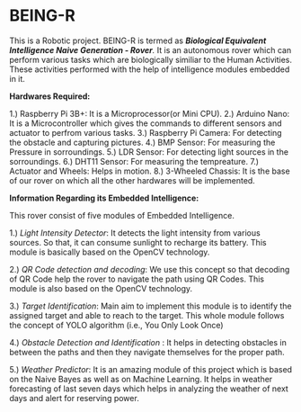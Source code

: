 # BEING-R

This is a Robotic project. BEING-R is termed as _**Biological Equivalent Intelligence Naive Generation - Rover**._ It is an autonomous rover which can perform various tasks which are biologically similiar to the Human Activities. These activities performed with the help of intelligence modules embedded in it.

**Hardwares Required:**

1.) Raspberry Pi 3B+: It is a Microprocessor(or Mini CPU).
2.) Arduino Nano: It is a Microcontroller which gives the commands to different sensors and actuator to perfrom various tasks.
3.) Raspberry Pi Camera: For detecting the obstacle and capturing pictures.
4.) BMP Sensor: For measuring the Pressure in sorroundings.
5.) LDR Sensor: For detecting light sources in the sorroundings.
6.) DHT11 Sensor: For measuring the tempreature.
7.) Actuator and Wheels: Helps in motion.
8.) 3-Wheeled Chassis: It is the base of our rover on which all the other hardwares will be implemented. 

**Information Regarding its Embedded Intelligence:**

This rover consist of five modules of Embedded Intelligence.

1.) _Light Intensity Detector_: It detects the light intensity from various sources. So that, it can consume sunlight to recharge its battery. This module is basically based on                                 the OpenCV technology. 

2.) _QR Code detection and decoding_: We use this concept so that decoding of QR Code help the rover to navigate the path using QR Codes. This module is also based on                                                 the OpenCV technology. 

3.) _Target Identification_: Main aim to implement this module is to identify the assigned target and able to reach to the target. This whole module follows the concept of YOLO                              algorithm (i.e., You Only Look Once) 

4.) _Obstacle Detection and Identification_ : It helps in detecting obstacles in between the paths and then they navigate themselves for the proper path.  

5.) _Weather Predictor_: It is an amazing module of this project which is based on the Naive Bayes as well as on Machine Learning. It helps in weather forecasting of last seven                          days which helps in analyzing the weather of next days and alert for reserving power.   

